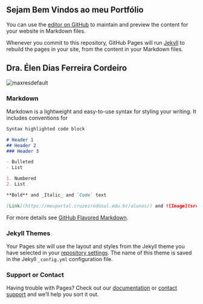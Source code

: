 ## Sejam Bem Vindos ao meu Portfólio

You can use the [editor on GitHub](https://github.com/alessandroferreiracordeiro/Psychologist_Elen/edit/master/README.md) to maintain and preview the content for your website in Markdown files.

Whenever you commit to this repository, GitHub Pages will run [Jekyll](https://jekyllrb.com/) to rebuild the pages in your site, from the content in your Markdown files.

## Dra. Élen Dias Ferreira Cordeiro

![maxresdefault](https://user-images.githubusercontent.com/26572337/87254893-9390d800-c45c-11ea-97a4-45abae701ee0.jpg)


### Markdown

Markdown is a lightweight and easy-to-use syntax for styling your writing. It includes conventions for

```markdown
Syntax highlighted code block

# Header 1
## Header 2
### Header 3

- Bulleted
- List

1. Numbered
2. List

**Bold** and _Italic_ and `Code` text

[Link](https://meuportal.cruzeirodosul.edu.br/alunos/) and ![Image](src)
```

For more details see [GitHub Flavored Markdown](https://guides.github.com/features/mastering-markdown/).

### Jekyll Themes

Your Pages site will use the layout and styles from the Jekyll theme you have selected in your [repository settings](https://github.com/alessandroferreiracordeiro/Psychologist_Elen/settings). The name of this theme is saved in the Jekyll `_config.yml` configuration file.

### Support or Contact

Having trouble with Pages? Check out our [documentation](https://help.github.com/categories/github-pages-basics/) or [contact support](https://github.com/contact) and we’ll help you sort it out.
